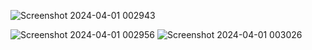 ![Screenshot 2024-04-01 002943](https://github.com/shadyashraf174/rock_paper_scissore/assets/97650533/28cfa4a8-9cba-4e5d-bf31-144e544ad1cd)

![Screenshot 2024-04-01 002956](https://github.com/shadyashraf174/rock_paper_scissore/assets/97650533/86217e74-3a70-49d4-9b8e-306bc2f030e0)   ![Screenshot 2024-04-01 003026](https://github.com/shadyashraf174/rock_paper_scissore/assets/97650533/dfacec54-6d3e-481c-a81a-42c7af31cc29)

